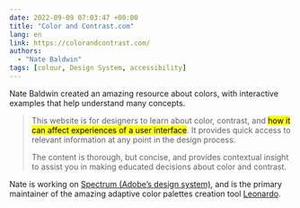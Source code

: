 ```yaml
---
date: 2022-09-09 07:03:47 +00:00
title: "Color and Contrast.com"
lang: en
link: https://colorandcontrast.com/
authors:
  - "Nate Baldwin"
tags: [colour, Design System, accessibility]
---
```


Nate Baldwin created an amazing resource about colors, with interactive examples that help understand many concepts.

> This website is for designers to learn about color, contrast, and <mark>how it can affect experiences of a user interface</mark>. It provides quick access to relevant information at any point in the design process.
>
> The content is thorough, but concise, and provides contextual insight to assist you in making educated decisions about color and contrast.

Nate is working on [Spectrum (Adobe’s design system)](https://spectrum.adobe.com/), and is the primary maintainer of the amazing adaptive color palettes creation tool [Leonardo](https://leonardocolor.io/).
